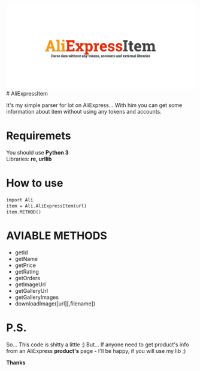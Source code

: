 <img src="https://raw.githubusercontent.com/PowerSlime/AliExpressItem/master/logo.png" alt="AliExpressItem by PowerSlime">
# AliExpressItem
<p>It's my simple parser for lot on AliExpress... With him you can get some information about item without using any tokens and accounts.</p>

# Requiremets 
<p>You should use <b>Python 3</b><br>
Libraries: <b>re, urllib</b></p>

# How to use
<pre>
<code>import Ali
item = Ali.AliExpressItem(url)
item.METHOD()</code></pre>


# AVIABLE METHODS
<ul>
	<li>getId</li>
	<li>getName</li>
	<li>getPrice</li>
	<li>getRating</li>
	<li>getOrders</li>
	<li>getImageUrl</li>
	<li>getGalleryUrl</li>
	<li>getGalleryImages</li>
	<li>downloadImage([url][,filename])</li>
</ul>

# P.S.
<p>So... This code is shitty a little :) But... If anyone need to get product's info from an AliExpress <b>product's</b> page - I'll be happy, if you will use my lib ;)</p>
<p><b>Thanks</b></p>
